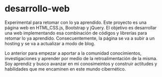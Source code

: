 # desarrollo-web
Experimental para retomar con lo ya aprendido. Este proyecto es una página web en HTML,CSS.js, Bootstrap y jQuery. El objetivo es desarrollar una web implementando esa combinación de códigos y librerías para retomar lo ya aprendido. Consecuentemente, la página se va a subir a un hosting y se va a actualizar a modo de blog.

Lo anterior para empezar a aportar a la comunidad conocimientos, investigaciones y aprender por medio de la retroalimentación de la misma. Soy aprendiz y busco avanzar en mi conosimeintos y construir actitudes y habilidades que me encaminen en este mundo cibernético.
